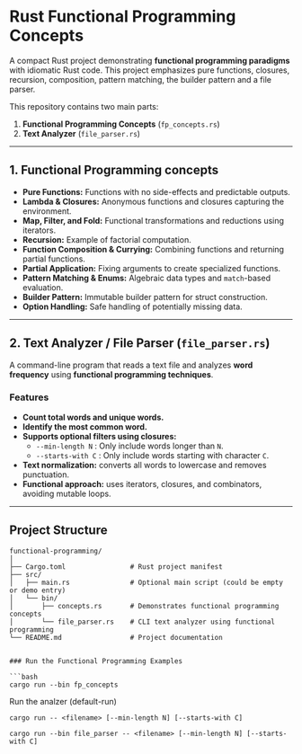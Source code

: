 # Rust Functional Programming Concepts

A compact Rust project demonstrating **functional programming paradigms** with idiomatic Rust code. This project emphasizes pure functions, closures, recursion, composition, pattern matching, the builder pattern and a file parser.

This repository contains two main parts:

1. **Functional Programming Concepts** (`fp_concepts.rs`)  
2. **Text Analyzer** (`file_parser.rs`)

---

## 1. Functional Programming concepts

- **Pure Functions:** Functions with no side-effects and predictable outputs.
- **Lambda & Closures:** Anonymous functions and closures capturing the environment.
- **Map, Filter, and Fold:** Functional transformations and reductions using iterators.
- **Recursion:** Example of factorial computation.
- **Function Composition & Currying:** Combining functions and returning partial functions.
- **Partial Application:** Fixing arguments to create specialized functions.
- **Pattern Matching & Enums:** Algebraic data types and `match`-based evaluation.
- **Builder Pattern:** Immutable builder pattern for struct construction.
- **Option Handling:** Safe handling of potentially missing data.


---
## 2. Text Analyzer / File Parser (`file_parser.rs`)

A command-line program that reads a text file and analyzes **word frequency** using **functional programming techniques**.

### Features

- **Count total words and unique words.**
- **Identify the most common word.**
- **Supports optional filters using closures:**
  - `--min-length N` : Only include words longer than `N`.
  - `--starts-with C` : Only include words starting with character `C`.
- **Text normalization:** converts all words to lowercase and removes punctuation.
- **Functional approach:** uses iterators, closures, and combinators, avoiding mutable loops.

---

## Project Structure

```text
functional-programming/
│
├── Cargo.toml                # Rust project manifest
├── src/
│   ├── main.rs               # Optional main script (could be empty or demo entry)
│   └── bin/
│       ├── concepts.rs       # Demonstrates functional programming concepts
│       └── file_parser.rs    # CLI text analyzer using functional programming
└── README.md                 # Project documentation


### Run the Functional Programming Examples

```bash
cargo run --bin fp_concepts
```
Run the analzer (default-run)
```
cargo run -- <filename> [--min-length N] [--starts-with C]
```
```
cargo run --bin file_parser -- <filename> [--min-length N] [--starts-with C]
```
